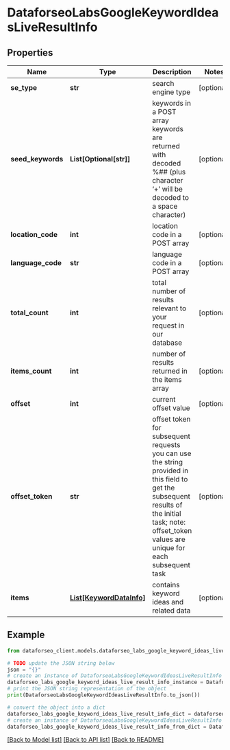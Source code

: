 # DataforseoLabsGoogleKeywordIdeasLiveResultInfo


## Properties

Name | Type | Description | Notes
------------ | ------------- | ------------- | -------------
**se_type** | **str** | search engine type | [optional] 
**seed_keywords** | **List[Optional[str]]** | keywords in a POST array keywords are returned with decoded %## (plus character ‘+’ will be decoded to a space character) | [optional] 
**location_code** | **int** | location code in a POST array | [optional] 
**language_code** | **str** | language code in a POST array | [optional] 
**total_count** | **int** | total number of results relevant to your request in our database | [optional] 
**items_count** | **int** | number of results returned in the items array | [optional] 
**offset** | **int** | current offset value | [optional] 
**offset_token** | **str** | offset token for subsequent requests you can use the string provided in this field to get the subsequent results of the initial task; note: offset_token values are unique for each subsequent task | [optional] 
**items** | [**List[KeywordDataInfo]**](KeywordDataInfo.md) | contains keyword ideas and related data | [optional] 

## Example

```python
from dataforseo_client.models.dataforseo_labs_google_keyword_ideas_live_result_info import DataforseoLabsGoogleKeywordIdeasLiveResultInfo

# TODO update the JSON string below
json = "{}"
# create an instance of DataforseoLabsGoogleKeywordIdeasLiveResultInfo from a JSON string
dataforseo_labs_google_keyword_ideas_live_result_info_instance = DataforseoLabsGoogleKeywordIdeasLiveResultInfo.from_json(json)
# print the JSON string representation of the object
print(DataforseoLabsGoogleKeywordIdeasLiveResultInfo.to_json())

# convert the object into a dict
dataforseo_labs_google_keyword_ideas_live_result_info_dict = dataforseo_labs_google_keyword_ideas_live_result_info_instance.to_dict()
# create an instance of DataforseoLabsGoogleKeywordIdeasLiveResultInfo from a dict
dataforseo_labs_google_keyword_ideas_live_result_info_from_dict = DataforseoLabsGoogleKeywordIdeasLiveResultInfo.from_dict(dataforseo_labs_google_keyword_ideas_live_result_info_dict)
```
[[Back to Model list]](../README.md#documentation-for-models) [[Back to API list]](../README.md#documentation-for-api-endpoints) [[Back to README]](../README.md)


